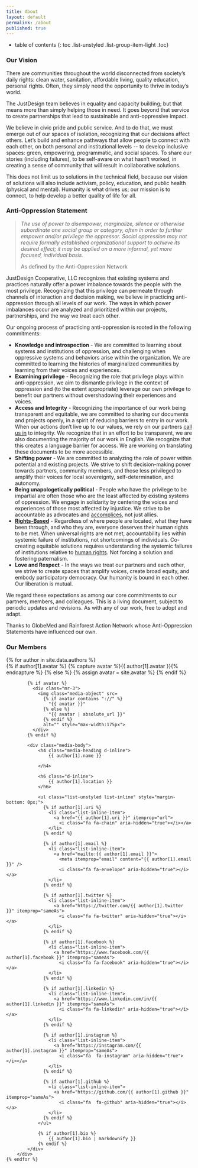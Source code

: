 ```yaml
---
title: About
layout: default
permalink: /about
published: true
---
```


* table of contents
{: toc .list-unstyled .list-group-item-light .toc}

### Our Vision

There are communities throughout the world disconnected from society’s daily rights: clean water, sanitation, affordable living, quality education, personal rights. Often, they simply need the opportunity to thrive in today’s world.

The JustDesign team believes in equality and capacity building; but that means more than simply helping those in need. It goes beyond that service to create partnerships that lead to sustainable and anti-oppressive impact.

We believe in civic pride and public service. And to do that, we must emerge out of our spaces of isolation, recognizing that our decisions affect others. Let’s build and enhance pathways that allow people to connect with each other, on both personal and institutional levels -- to develop inclusive spaces: green, empowering, programmatic, and social spaces. To share our stories (including failures), to be self-aware on what hasn’t worked, in creating a sense of community that will result in collaborative solutions.

This does not limit us to solutions in the technical field, because our vision of solutions will also include activism, policy, education, and public health (physical and mental). Humanity is what drives us; our mission is to connect, to help develop a better quality of life for all.

### Anti-Oppression Statement

<blockquote class="blockquote">
  <p class="mb-0"><em>The use of power to disempower, marginalize, silence or otherwise subordinate one social group or category, often in order to further empower and/or privilege the oppressor. Social oppression may not require formally established organizational support to achieve its desired effect; it may be applied on a more informal, yet more focused, individual basis.</em></p>
  <footer class="blockquote-footer">As defined by the Anti-Oppression Network</footer>
</blockquote>

JustDesign Cooperative, LLC recognizes that existing systems and practices  naturally offer a power imbalance towards the people with the most privilege. Recognizing that this privilege can permeate through channels of interaction and decision making, we believe in practicing anti-oppression through all levels of our work.  The ways in which power imbalances occur are analyzed and prioritized within our projects, partnerships, and the way we treat each other.

Our ongoing process of practicing anti-oppression is rooted in the following commitments:

-   **Knowledge and introspection** - We are committed to learning about systems and institutions of oppression, and challenging when oppressive systems and behaviors arise within the organization. We are committed to learning the histories of marginalized communities by learning from their voices and experiences.
-   **Examining privilege** - Recognizing the role that privilege plays within anti-oppression, we aim to dismantle privilege in the context of oppression and (to the extent appropriate) leverage our own privilege to benefit our partners without overshadowing their experiences and voices.
-   **Access and Integrity** -  Recognizing the importance of our work being transparent and equitable, we are committed to sharing our documents and projects openly, in a spirit of reducing barriers to entry in our work.  When our actions don’t live up to our values, we rely on our partners [call us in](https://everydayfeminism.com/2015/01/guide-to-calling-in/) to integrity.  We recognize that in an effort to be transparent, we are also documenting the majority of our work in English. We recognize that this creates a language barrier for access. We are working on translating these documents to be more accessible.
-   **Shifting power** - We are committed to analyzing the role of power within potential and existing projects. We strive to shift decision-making power towards partners, community members, and those less privileged to amplify their voices for local sovereignty, self-determination, and autonomy.
-   **Being unapologetically political** - People who have the privilege to be impartial are often those who are the least affected by existing systems of oppression. We engage in solidarity by centering the voices and experiences of those most affected by injustice. We strive to be accountable as  advocates and [accomplices](www.indigenousaction.org/accomplices-not-allies-abolishing-the-ally-industrial-complex/), not just allies.
-   [**Rights-Based**](https://www.unfpa.org/human-rights-based-approach) - Regardless of where people are located, what they have been through, and who they are, everyone deserves their human rights to be met. When universal rights are not met, accountability lies within systemic failure of institutions, not shortcomings of individuals. Co-creating equitable solutions requires understanding the systemic failures of institutions relative to [human rights](http://www.un.org/en/universal-declaration-human-rights/). Not forcing a solution and fostering paternalism.  
-   **Love and Respect** - In the ways we treat our partners and each other, we strive to create spaces that amplify voices, create broad equity, and embody participatory democracy. Our humanity is bound in each other. Our liberation is mutual.

We regard these expectations as among our core commitments to our partners, members, and colleagues. This is a living document, subject to periodic updates and revisions. As with any of our work, free to adopt and adapt.

Thanks to GlobeMed and Rainforest Action Network whose Anti-Oppression Statements have influenced our own.

### Our Members

<div class="">
	{% for author in site.data.authors %}
		<div class="media mb-3">
			{% if author[1].avatar %}
			  {% capture avatar %}{{ author[1].avatar }}{% endcapture %}
			{% else %}
			  {% assign avatar = site.avatar %}
			{% endif %}

			{% if avatar %}
			  <div class="mr-3">
				<img class="media-object" src=
				  {% if avatar contains "://" %}
					"{{ avatar }}"
				  {% else %}
					"{{ avatar | absolute_url }}"
				  {% endif %}
				  alt="" style="max-width:175px">
			  </div>
			{% endif %}

			<div class="media-body">
				<h4 class="media-heading d-inline">      
					{{ author[1].name }}

    			</h4>

    			<h6 class="d-inline">
    				{{ author[1].location }}
    			</h6>

    			<ul class="list-unstyled list-inline" style="margin-bottom: 0px;">
    			  {% if author[1].uri %}
    				<li class="list-inline-item">
    				  <a href="{{ author[1].uri }}" itemprop="url">
    					<i class="fa fa-chain" aria-hidden="true"></i></a>
    				</li>
    			  {% endif %}

    			  {% if author[1].email %}
    				<li class="list-inline-item">
    				  <a href="mailto:{{ author[1].email }}">
    					<meta itemprop="email" content="{{ author[1].email }}" />
    					<i class="fa fa-envelope" aria-hidden="true"></i></a>
    				</li>
    			  {% endif %}

    			  {% if author[1].twitter %}
    				<li class="list-inline-item">
    				  <a href="https://twitter.com/{{ author[1].twitter }}" itemprop="sameAs">
    					<i class="fa fa-twitter" aria-hidden="true"></i></a>
    				</li>
    			  {% endif %}

    			  {% if author[1].facebook %}
    				<li class="list-inline-item">
    				  <a href="https://www.facebook.com/{{ author[1].facebook }}" itemprop="sameAs">
    					<i class="fa fa-facebook" aria-hidden="true"></i></a>
    				</li>
    			  {% endif %}

    			  {% if author[1].linkedin %}
    				<li class="list-inline-item">
    				  <a href="https://www.linkedin.com/in/{{ author[1].linkedin }}" itemprop="sameAs">
    					<i class="fa fa-linkedin" aria-hidden="true"></i></a>
    				</li>
    			  {% endif %}

    			  {% if author[1].instagram %}
    				<li class="list-inline-item">
    				  <a href="https://instagram.com/{{ author[1].instagram }}" itemprop="sameAs">
    					<i class="fa  fa-instagram" aria-hidden="true"></i></a>
    				</li>
    			  {% endif %}

    			  {% if author[1].github %}
    				<li class="list-inline-item">
    				  <a href="https://github.com/{{ author[1].github }}" itemprop="sameAs">
    					<i class="fa  fa-github" aria-hidden="true"></i></a>
    				</li>
    			  {% endif %}
    			</ul>

    			{% if author[1].bio %}
    				{{ author[1].bio | markdownify }}
    			{% endif %}
    		</div>
    	</div>
    {% endfor %}

</div>
